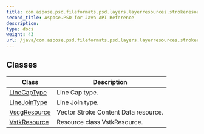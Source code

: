 ```yaml
---
title: com.aspose.psd.fileformats.psd.layers.layerresources.strokeresources
second_title: Aspose.PSD for Java API Reference
description: 
type: docs
weight: 43
url: /java/com.aspose.psd.fileformats.psd.layers.layerresources.strokeresources/
---
```



## Classes

| Class | Description |
| --- | --- |
| [LineCapType](../com.aspose.psd.fileformats.psd.layers.layerresources.strokeresources/linecaptype) | Line Cap type. |
| [LineJoinType](../com.aspose.psd.fileformats.psd.layers.layerresources.strokeresources/linejointype) | Line Join type. |
| [VscgResource](../com.aspose.psd.fileformats.psd.layers.layerresources.strokeresources/vscgresource) | Vector Stroke Content Data resource. |
| [VstkResource](../com.aspose.psd.fileformats.psd.layers.layerresources.strokeresources/vstkresource) | Resource class VstkResource. |

